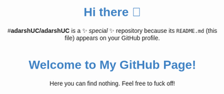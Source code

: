# Hi there 👋

#**adarshUC/adarshUC** is a ✨ _special_ ✨ repository because its `README.md` (this file) appears on your GitHub profile.
 <!DOCTYPE html>
<html lang="en">
<head>
    <meta charset="UTF-8">
    <meta name="viewport" content="width=device-width, initial-scale=1.0">
    <title>GitHub Preview Page</title>
    <style>
        body {
            font-family: Arial, sans-serif;
            text-align: center;
            margin: 50px;
        }
        h1 {
            color: #4183c4;
        }
    </style>
</head>
<body>
    <h1>Welcome to My GitHub Page!</h1>
    <p>Here you can find nothing. Feel free to fuck off!</p>
</body>
</html>
